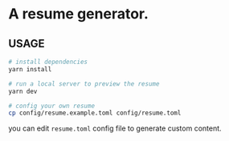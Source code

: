 # A resume generator.

## USAGE
```bash
# install dependencies
yarn install

# run a local server to preview the resume
yarn dev

# config your own resume
cp config/resume.example.toml config/resume.toml
```
you can edit `resume.toml` config file to generate custom content.
